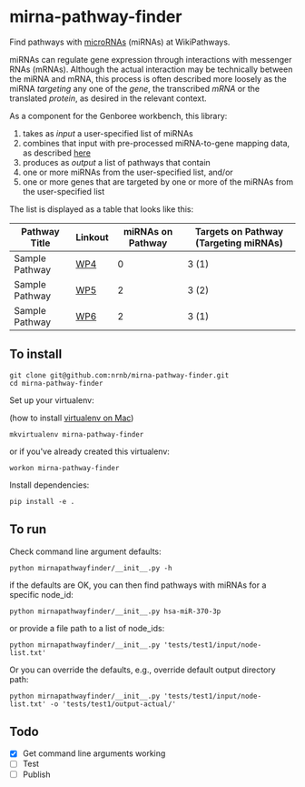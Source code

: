 # mirna-pathway-finder
Find pathways with [microRNAs](http://www.ncbi.nlm.nih.gov/pubmed/14744438) (miRNAs) at WikiPathways.

miRNAs can regulate gene expression through interactions with messenger RNAs (mRNAs). Although the actual interaction may be technically between the miRNA and mRNA, this process is often described more loosely as the miRNA *targeting* any one of the *gene*, the transcribed *mRNA* or the translated *protein*, as desired in the relevant context.

As a component for the Genboree workbench, this library:

1. takes as *input* a user-specified list of miRNAs
2. combines that input with pre-processed miRNA-to-gene mapping data, as described [here](https://github.com/nrnb/mirna-pathway-finder/blob/master/wp-mir-table-builder/wp-mir-table-hs-readme.txt)
3. produces as *output* a list of pathways that contain
  1. one or more miRNAs from the user-specified list, and/or 
  2. one or more genes that are targeted by one or more of the miRNAs from the user-specified list

The list is displayed as a table that looks like this:

| Pathway Title | Linkout | miRNAs on Pathway | Targets on Pathway (Targeting miRNAs) |
| --------------- | --------- | -------- | --------------- |
| Sample Pathway | [WP4](http://www.wikipathways.org/wpi/WP4) | 0 | 3 (1) |
| Sample Pathway | [WP5](http://www.wikipathways.org/wpi/WP4) | 2 | 3 (2) |
| Sample Pathway | [WP6](http://www.wikipathways.org/wpi/WP4) | 2 | 3 (1) |

## To install

```
git clone git@github.com:nrnb/mirna-pathway-finder.git
cd mirna-pathway-finder
```

Set up your virtualenv:

(how to install [virtualenv on Mac](http://exponential.io/blog/2015/02/10/install-virtualenv-and-virtualenvwrapper-on-mac-os-x/)) 

```
mkvirtualenv mirna-pathway-finder
```

or if you've already created this virtualenv:

```
workon mirna-pathway-finder
```

Install dependencies:

```
pip install -e .
```

## To run

Check command line argument defaults:

```
python mirnapathwayfinder/__init__.py -h
```

if the defaults are OK, you can then find pathways with miRNAs for a specific node_id:

```
python mirnapathwayfinder/__init__.py hsa-miR-370-3p
```

or provide a file path to a list of node_ids:

```
python mirnapathwayfinder/__init__.py 'tests/test1/input/node-list.txt'
```

Or you can override the defaults, e.g., override default output directory path:

```
python mirnapathwayfinder/__init__.py 'tests/test1/input/node-list.txt' -o 'tests/test1/output-actual/'
```

## Todo
* [x] Get command line arguments working
* [ ] Test
* [ ] Publish
